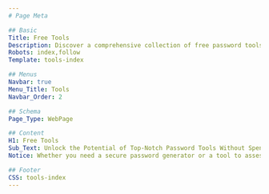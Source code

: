 ```yaml
---
# Page Meta

## Basic
Title: Free Tools
Description: Discover a comprehensive collection of free password tools on our website.
Robots: index,follow
Template: tools-index

## Menus
Navbar: true
Menu_Title: Tools
Navbar_Order: 2

## Schema
Page_Type: WebPage

## Content
H1: Free Tools
Sub_Text: Unlock the Potential of Top-Notch Password Tools Without Spending a Dime!
Notice: Whether you need a secure password generator or a tool to assess password strength, we have got you covered. Explore the range of password tools below and take a step towards reinforcing your online security today.

## Footer
CSS: tools-index
---
```

